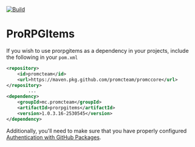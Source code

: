 [![Build](https://github.com/promcteam/prorpgitems/actions/workflows/publish.yml/badge.svg?branch=dev)](https://github.com/promcteam/proskillapi/actions/workflows/publish.yml/badge.svg)

# ProRPGItems

If you wish to use prorpgitems as a dependency in your projects, include the following in your `pom.xml`

```xml
<repository>
    <id>promcteam</id>
    <url>https://maven.pkg.github.com/promcteam/promccore</url>
</repository>
        ...
<dependency>
    <groupId>mc.promcteam</groupId>
    <artifactId>prorpgitems</artifactId>
    <version>1.0.3.16-2530545</version>
</dependency>
```

Additionally, you'll need to make sure that you have properly configured [Authentication with GitHub Packages](https://docs.github.com/en/packages/working-with-a-github-packages-registry/working-with-the-apache-maven-registry#authenticating-to-github-packages).
